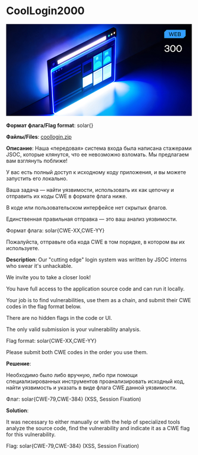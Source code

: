 # CoolLogin2000

![alt text](WEB.jpg)

**Формат флага/Flag format**: solar{}

**Файлы/Files**: [coollogin.zip](coollogin.zip)

**Описание**:
Наша «передовая» система входа была написана стажерами JSOC, которые клянутся, что ее невозможно взломать. 
Мы предлагаем вам взглянуть поближе! 

У вас есть полный доступ к исходному коду приложения, и вы можете запустить его локально. 

Ваша задача — найти уязвимости, использовать их как цепочку и отправить их коды CWE в формате флага ниже. 

В коде или пользовательском интерфейсе нет скрытых флагов. 

Единственная правильная отправка — это ваш анализ уязвимости. 

Формат флага: solar{CWE-XX,CWE-YY} 

Пожалуйста, отправьте оба кода CWE в том порядке, в котором вы их используете.

**Description**: 
Our "cutting edge" login system was written by JSOC interns who swear it's unhackable.

We invite you to take a closer look!

You have full access to the application source code and can run it locally.

Your job is to find vulnerabilities, use them as a chain, and submit their CWE codes in the flag format below.

There are no hidden flags in the code or UI.

The only valid submission is your vulnerability analysis.

Flag format: solar{CWE-XX,CWE-YY}

Please submit both CWE codes in the order you use them.

**Решение**:

Необходимо было либо вручную, либо при помощи специализированных инструментов проанализировать исходный код, найти уязвимость и указать в виде флага CWE данной уязвимости.

Флаг: solar{CWE-79,CWE-384} (XSS, Session Fixation)

**Solution**:

It was necessary to either manually or with the help of specialized tools analyze the source code, find the vulnerability and indicate it as a CWE flag for this vulnerability.

Flag: solar{CWE-79,CWE-384} (XSS, Session Fixation)